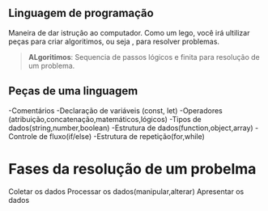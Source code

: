  ## Linguagem de programação 


Maneira de dar istrução ao computador.
Como um lego, você irá ultilizar peças para criar algoritimos, ou seja , para resolver problemas.

> **ALgoritimos**: Sequencia de passos lógicos e finita para resolução de um problema.

## Peças de uma linguagem

-Comentários
-Declaração de variáveis (const, let)
-Operadores (atribuição,concatenação,matemáticos,lógicos)
-Tipos de dados(string,number,boolean)
-Estrutura de dados(function,object,array)
-Controle de fluxo(if/else)
-Estrutura de repetição(for,while)

# Fases da resolução de um probelma

Coletar os dados
Processar os dados(manipular,alterar)
Apresentar os dados
